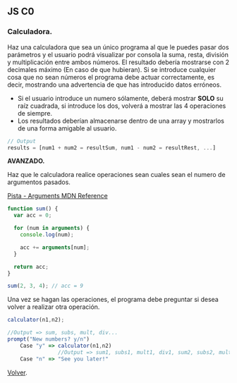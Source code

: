 ## **JS C0**

### Calculadora.

Haz una calculadora que sea un único programa al que le puedes pasar dos parámetros y el usuario podrá visualizar por consola la suma, resta, división y multiplicación entre ambos números. El resultado debería mostrarse con 2 decimales máximo (En caso de que hubieran).
Si se introduce cualquier cosa que no sean números el programa debe actuar correctamente, es decir, mostrando una advertencia de que has introducido datos erróneos.

- Si el usuario introduce un numero sólamente, deberá mostrar **SOLO** su raíz cuadrada, si introduce los dos, volverá a mostrar las 4 operaciones de siempre.
- Los resultados deberían almacenarse dentro de una array y mostrarlos de una forma amigable al usuario.

```js
// Output
results = [num1 + num2 = resultSum, num1 - num2 = resultRest, ...]
```

**AVANZADO.**

Haz que le calculadora realice operaciones sean cuales sean el numero de argumentos pasados.

[Pista - Arguments MDN Reference](https://developer.mozilla.org/en-US/docs/Web/JavaScript/Reference/Functions/arguments)

```js
function sum() {
  var acc = 0;

  for (num in arguments) {
    console.log(num);

    acc += arguments[num];
  }

  return acc;
}

sum(2, 3, 4); // acc = 9
```

Una vez se hagan las operaciones, el programa debe preguntar si desea volver a realizar otra operación.

```js
calculator(n1,n2);

//Output => sum, subs, mult, div...
prompt("New numbers? y/n")
    Case "y" => calculator(n1,n2)
                //Output => sum1, subs1, mult1, div1, sum2, subs2, mult2, div2...
    Case "n" => "See you later!"
```

[Volver](README.md).
